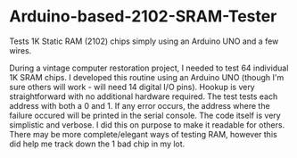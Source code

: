 # Arduino-based-2102-SRAM-Tester
Tests 1K Static RAM (2102) chips simply using an Arduino UNO and a few wires.

During a vintage computer restoration project, I needed to test 64 individual 1K SRAM chips. I developed this routine using an Arduino UNO (though I'm sure others will work - will need 14 digital I/O pins). Hookup is very straightforward with no additional hardware required. The test tests each address with both a 0 and 1. If any error occurs, the address where the failure occured will be printed in the serial console. The code itself is very simplistic and verbose. I did this on purpose to make it readable for others. There may be more complete/elegant ways of testing RAM, however this did help me track down the 1 bad chip in my lot.
